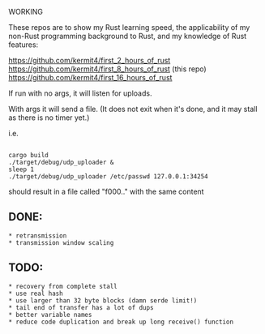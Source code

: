 WORKING

These repos are to show my Rust learning speed, the applicability of my non-Rust programming background to Rust, and my knowledge of Rust features:

https://github.com/kermit4/first_2_hours_of_rust     
https://github.com/kermit4/first_8_hours_of_rust      (this repo)
https://github.com/kermit4/first_16_hours_of_rust     

If run with no args, it will listen for uploads.

With args it will send a file.  (It does not exit when it's done, and it may stall as there is no timer yet.)

i.e.
```

cargo build
./target/debug/udp_uploader &
sleep 1
./target/debug/udp_uploader /etc/passwd 127.0.0.1:34254
```

should result in a file called "f000.." with the same content

## DONE:
	* retransmission
	* transmission window scaling
## TODO:
	* recovery from complete stall
	* use real hash
	* use larger than 32 byte blocks (damn serde limit!)
	* tail end of transfer has a lot of dups
	* better variable names
	* reduce code duplication and break up long receive() function
